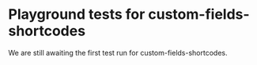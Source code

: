 # Playground tests for custom-fields-shortcodes
We are still awaiting the first test run for custom-fields-shortcodes.
